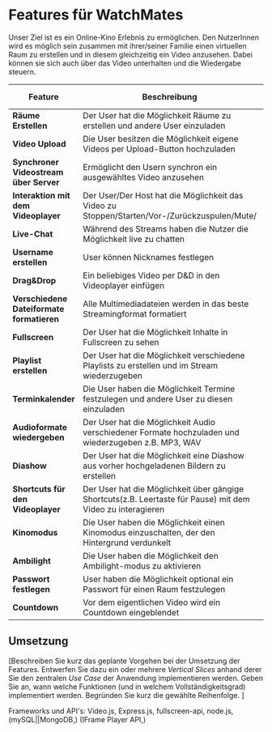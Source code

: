 # Features für WatchMates

Unser Ziel ist es ein Online-Kino Erlebnis zu ermöglichen. Den NutzerInnen wird es möglich sein zusammen mit ihrer/seiner Familie einen virtuellen Raum zu erstellen und in diesem gleichzeitig ein Video anzusehen. Dabei können sie sich auch über das Video unterhalten und die Wiedergabe steuern. 


| Feature | Beschreibung | Priorität | Geschätzter Aufwand | Betroffene Schichten |
|---------|--------------|-----------|--------------------|---------------------|
| **Räume Erstellen** | Der User hat die Möglichkeit Räume zu erstellen und andere User einzuladen | "kritisch" | 3 Tage | User2User-Interaktion |
| **Video Upload** | Die User besitzen die Möglichkeit eigene Videos per Upload-Button hochzuladen | "kritisch" | 1 Tag | User Interface |
| **Synchroner Videostream über Server** | Ermöglicht den Usern synchron ein ausgewähltes Video anzusehen | "kritisch" | 2-3 Tage | Server |
| **Interaktion mit dem Videoplayer** | Der User/Der Host hat die Möglichkeit das Video zu Stoppen/Starten/Vor-/Zurückzuspulen/Mute/ | "kritisch" | 2-3 Tage | User-Server-Kommunikation |
| **Live-Chat** | Während des Streams haben die Nutzer die Möglichkeit live zu chatten | "hoch" | 2 Tage | User Interface |
| **Username erstellen** | User können Nicknames festlegen | "hoch" | 2 Tag | Server |
| **Drag&Drop** | Ein beliebiges Video per D&D in den Videoplayer einfügen | "hoch" | 1 Tag | User Interface |
| **Verschiedene Dateiformate formatieren** | Alle Multimediadateien werden in das beste Streamingformat formatiert | "hoch" | 2-3 Tag | Server |
| **Fullscreen** | Der User hat die Möglichkeit Inhalte in Fullscreen zu sehen| "hoch" | 1 Tag | Funktionalität des Players |
| **Playlist erstellen** | Der User hat die Möglichkeit verschiedene Playlists zu erstellen und im Stream wiederzugeben | "mittel" | 1 Tage | User Interface |
| **Terminkalender** | Die User haben die Möglichkeit Termine festzulegen und andere User zu diesen einzuladen | "mittel" | 2 Tage | User Interface |
| **Audioformate wiedergeben** | Der User hat die Möglichkeit Audio verschiedener Formate hochzuladen und wiederzugeben z.B. MP3, WAV | "mittel" | 2 Tag | Funktionalität des Players |
| **Diashow** | Der User hat die Möglichkeit eine Diashow aus vorher hochgeladenen Bildern zu erstellen | "nice-to-have" | 2 Tage | User-Server-Kommunikation |
| **Shortcuts für den Videoplayer** | Der User hat die Möglichkeit über gängige Shortcuts(z.B. Leertaste für Pause) mit dem Video zu interagieren | "nice-to-have" | 1 Tage | User-Server-Kommunikation |
| **Kinomodus** | Die User haben die Möglichkeit einen Kinomodus einzuschalten, der den Hintergrund verdunkelt | "nice-to-have" | 1 Tage | Funktionalität des Players |
| **Ambilight** | Die User haben die Möglichkeit den Ambilight-modus zu aktivieren | "nice-to-have" | 2 Tage | Funktionalität des Players |
| **Passwort festlegen** | User haben die Möglichkeit optional ein Passwort für einen Raum festzulegen | "nice-to-have" | 2 Tag | Server |
| **Countdown** | Vor dem eigentlichen Video wird ein Countdown eingeblendet | "nice-to-have" | 1 Tage | Funktionalität des Players |



## Umsetzung

[Beschreiben Sie kurz das geplante Vorgehen bei der Umsetzung der Features. Entwerfen Sie dazu ein oder mehrere *Vertical Slices* anhand derer Sie den zentralen *Use Case* der Anwendung implementieren werden. Geben Sie an, wann welche Funktionen (und in welchem Vollständigkeitsgrad) implementiert werden. Begründen Sie kurz die gewählte Reihenfolge. ]

Frameworks und API's:
Video.js, Express.js, fullscreen-api, node.js, (mySQL||MongoDB,) (IFrame Player API,)
